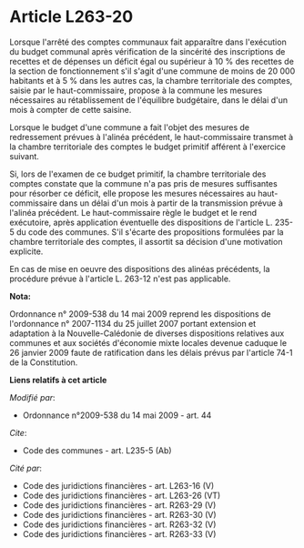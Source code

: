 # Article L263-20

Lorsque l'arrêté des comptes communaux fait apparaître dans l'exécution du budget communal après vérification de la sincérité
des inscriptions de recettes et de dépenses un déficit égal ou supérieur à 10 % des recettes de la section de fonctionnement
s'il s'agit d'une commune de moins de 20 000 habitants et à 5 % dans les autres cas, la chambre territoriale des comptes,
saisie par le haut-commissaire, propose à la commune les mesures nécessaires au rétablissement de l'équilibre budgétaire,
dans le délai d'un mois à compter de cette saisine. 

Lorsque le budget d'une commune a fait l'objet des mesures de redressement prévues à l'alinéa précédent, le haut-commissaire
transmet à la chambre territoriale des comptes le budget primitif afférent à l'exercice suivant. 

Si, lors de l'examen de ce budget primitif, la chambre territoriale des comptes constate que la commune n'a pas pris de
mesures suffisantes pour résorber ce déficit, elle propose les mesures nécessaires au haut-commissaire dans un délai d'un
mois à partir de la transmission prévue à l'alinéa précédent. Le haut-commissaire règle le budget et le rend exécutoire,
après application éventuelle des dispositions de l'article L. 235-5 du code des communes. S'il s'écarte des propositions
formulées par la chambre territoriale des comptes, il assortit sa décision d'une motivation explicite. 

En cas de mise en oeuvre des dispositions des alinéas précédents, la procédure prévue à l'article L. 263-12 n'est pas
applicable.

**Nota:**

Ordonnance n° 2009-538 du 14 mai 2009 reprend les dispositions de l'ordonnance n° 2007-1134 du 25 juillet 2007 portant
extension et adaptation à la Nouvelle-Calédonie de diverses dispositions relatives aux communes et aux sociétés d'économie
mixte locales devenue caduque le 26 janvier 2009 faute de ratification dans les délais prévus par l'article 74-1 de la
Constitution.

**Liens relatifs à cet article**

_Modifié par_:

  - Ordonnance n°2009-538 du 14 mai 2009 - art. 44

_Cite_:

  - Code des communes - art. L235-5 (Ab)

_Cité par_:

  - Code des juridictions financières - art. L263-16 (V)
  - Code des juridictions financières - art. L263-26 (VT)
  - Code des juridictions financières - art. R263-29 (V)
  - Code des juridictions financières - art. R263-30 (V)
  - Code des juridictions financières - art. R263-32 (V)
  - Code des juridictions financières - art. R263-33 (V)
